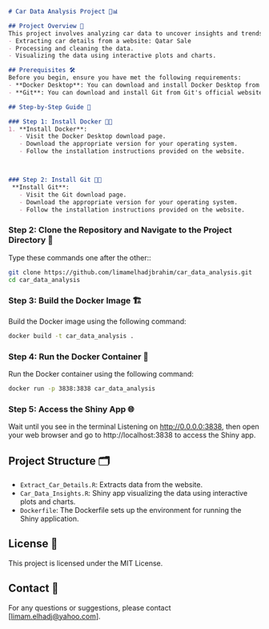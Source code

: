 
```markdown
# Car Data Analysis Project 🚗📊

## Project Overview 📝
This project involves analyzing car data to uncover insights and trends. It includes the following steps:
- Extracting car details from a website: Qatar Sale
- Processing and cleaning the data.
- Visualizing the data using interactive plots and charts.

## Prerequisites 🛠️
Before you begin, ensure you have met the following requirements:
- **Docker Desktop**: You can download and install Docker Desktop from Docker's official website: [Docker Desktop](https://www.docker.com/products/docker-desktop/)
- **Git**: You can download and install Git from Git's official website: Git Downloads

## Step-by-Step Guide 📝

### Step 1: Install Docker 🐳🔧
1. **Install Docker**:
   - Visit the Docker Desktop download page.
   - Download the appropriate version for your operating system.
   - Follow the installation instructions provided on the website.



### Step 2: Install Git 🐳🔧
 **Install Git**:
   - Visit the Git download page.
   - Download the appropriate version for your operating system.
   - Follow the installation instructions provided on the website.
```

### Step 2: Clone the Repository and Navigate to the Project Directory 📁
Type these commands one after the other::
```bash
git clone https://github.com/limamelhadjbrahim/car_data_analysis.git
cd car_data_analysis
```

### Step 3: Build the Docker Image 🏗️
Build the Docker image using the following command:
```bash
docker build -t car_data_analysis .
```

### Step 4: Run the Docker Container 🚀
Run the Docker container using the following command:
```bash
docker run -p 3838:3838 car_data_analysis
```

### Step 5: Access the Shiny App 🌐
Wait until you see in the terminal Listening on http://0.0.0.0:3838, then open your web browser and go to http://localhost:3838 to access the Shiny app.

## Project Structure 🗂️
- `Extract_Car_Details.R`: Extracts data from the website.
- `Car_Data_Insights.R`: Shiny app visualizing the data using interactive plots and charts.
- `Dockerfile`: The Dockerfile sets up the environment for running the Shiny application.

## License 📜
This project is licensed under the MIT License.

## Contact 📧
For any questions or suggestions, please contact [limam.elhadj@yahoo.com].
```

